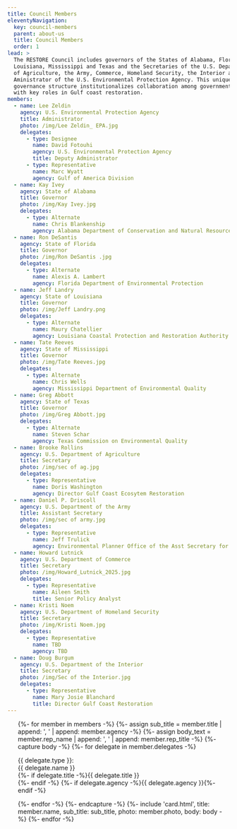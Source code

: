 ```yaml
---
title: Council Members
eleventyNavigation:
  key: council-members
  parent: about-us
  title: Council Members
  order: 1
lead: >
  The RESTORE Council includes governors of the States of Alabama, Florida,
  Louisiana, Mississippi and Texas and the Secretaries of the U.S. Departments
  of Agriculture, the Army, Commerce, Homeland Security, the Interior and the
  Aministrator of the U.S. Environmental Protection Agency. This unique
  governance structure institutionalizes collaboration among government agencies
  with key roles in Gulf coast restoration.
members:
  - name: Lee Zeldin
    agency: U.S. Environmental Protection Agency
    title: Administrator
    photo: /img/Lee Zeldin_ EPA.jpg
    delegates:
      - type: Designee
        name: David Fotouhi
        agency: U.S. Environmental Protection Agency
        title: Deputy Administrator
      - type: Representative
        name: Marc Wyatt
        agency: Gulf of America Division
  - name: Kay Ivey
    agency: State of Alabama
    title: Governor
    photo: /img/Kay Ivey.jpg
    delegates:
      - type: Alternate
        name: Chris Blankenship
        agency: Alabama Department of Conservation and Natural Resources
  - name: Ron DeSantis
    agency: State of Florida
    title: Governor
    photo: /img/Ron DeSantis .jpg
    delegates:
      - type: Alternate
        name: Alexis A. Lambert
        agency: Florida Department of Environmental Protection
  - name: Jeff Landry
    agency: State of Louisiana
    title: Governor
    photo: /img/Jeff Landry.png
    delegates:
      - type: Alternate
        name: Maury Chatellier
        agency: Louisiana Coastal Protection and Restoration Authority
  - name: Tate Reeves
    agency: State of Mississippi
    title: Governor
    photo: /img/Tate Reeves.jpg
    delegates:
      - type: Alternate
        name: Chris Wells
        agency: Mississippi Department of Environmental Quality
  - name: Greg Abbott
    agency: State of Texas
    title: Governor
    photo: /img/Greg Abbott.jpg
    delegates:
      - type: Alternate
        name: Steven Schar
        agency: Texas Commission on Environmental Quality
  - name: Brooke Rollins
    agency: U.S. Department of Agriculture
    title: Secretary
    photo: /img/sec of ag.jpg
    delegates:
      - type: Representative
        name: Doris Washington
        agency: Director Gulf Coast Ecosytem Restoration
  - name: Daniel P. Driscoll
    agency: U.S. Department of the Army
    title: Assistant Secretary
    photo: /img/sec of army.jpg
    delegates:
      - type: Representative
        name: Jeff Trulick
        agency: Environmental Planner Office of the Asst Secretary for Army Civil Works
  - name: Howard Lutnick
    agency: U.S. Department of Commerce
    title: Secretary
    photo: /img/Howard_Lutnick_2025.jpg
    delegates:
      - type: Representative
        name: Aileen Smith
        title: Senior Policy Analyst
  - name: Kristi Noem
    agency: U.S. Department of Homeland Security
    title: Secretary
    photo: /img/Kristi Noem.jpg
    delegates:
      - type: Representative
        name: TBD
        agency: TBD
  - name: Doug Burgum
    agency: U.S. Department of the Interior
    title: Secretary
    photo: /img/Sec of the Interior.jpg
    delegates:
      - type: Representative
        name: Mary Josie Blanchard
        title: Director Gulf Coast Restoration
---
```


<ul class="usa-card-group">
  {%- for member in members -%}
    {%- assign sub_title = member.title | append: ', ' | append: member.agency -%}
    {%- assign body_text = member.rep_name | append: ', ' | append: member.rep_title -%}
    {%- capture body -%}
    {%- for delegate in member.delegates -%}
      <p>
        <span class="font-body-2xs">{{ delegate.type }}:</span><br />
        <span class="text-bold">{{ delegate.name }}</span><br />
        {%- if delegate.title -%}<span class="font-body-xs">{{ delegate.title }}</span><br />{%- endif -%}
        {%- if delegate.agency -%}<span class="font-body-xs text-italic">{{ delegate.agency }}</span>{%- endif -%}
      </p>
    {%- endfor -%}
  {%- endcapture -%}
    {%- include 'card.html', title: member.name, sub_title: sub_title, photo: member.photo, body: body -%}
  {%- endfor -%}
</ul>

